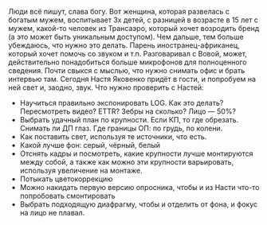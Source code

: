 Люди всё пишут, слава богу. Вот женщина, которая развелась с богатым мужем, воспитывает 3х детей, с разницей в возрасте в 15 лет с мужем, какой-то человек из Трансаэро, который хочет возродить бренд (а это может быть уникальным доступом).
Чем дальше, тем больше убеждаюсь, что нужно это делать. Парень иностранец-африканец, который хочет помочь со звуком и т.п. Разговаривал с Вовой, может, действительно понадобиться больше микрофонов для полноценного сведения.
Почти свыкся с мыслью, что нужно снимать офис и брать интервью там. Сегодня Настя Яковенко придёт в гости, и попробуем на ней свет и, заодно, звук.
Что нужно проверить с Настей:
- Научиться правильно экспонировать LOG. Как это делать? Пересмотреть видео? ETTR? Зебры на сколько? Лицо — 50%?
- Выбрать удачный план по крупности. Если КП, то где обрезать. Снимать ли ДП глаз. Где границы ОП: по грудь, по колени.
- Как поставить свет, используя те источники, что есть.
- Какой лучше фон: серый, чёрный, белый
- Отснять кадры и посмотреть, какие крупности лучше монтируются между собой, а также как можно эти крупности варьировать, используя увеличение на монтаже.
- Потыкать цветокоррекцию
- Можно накидать первую версию опросника, чтобы и из Насти что-то попробовать смонтировать
- Выбрать подходящую диафрагму, чтобы и отделить от фона, и фокус на лицо не плавал.